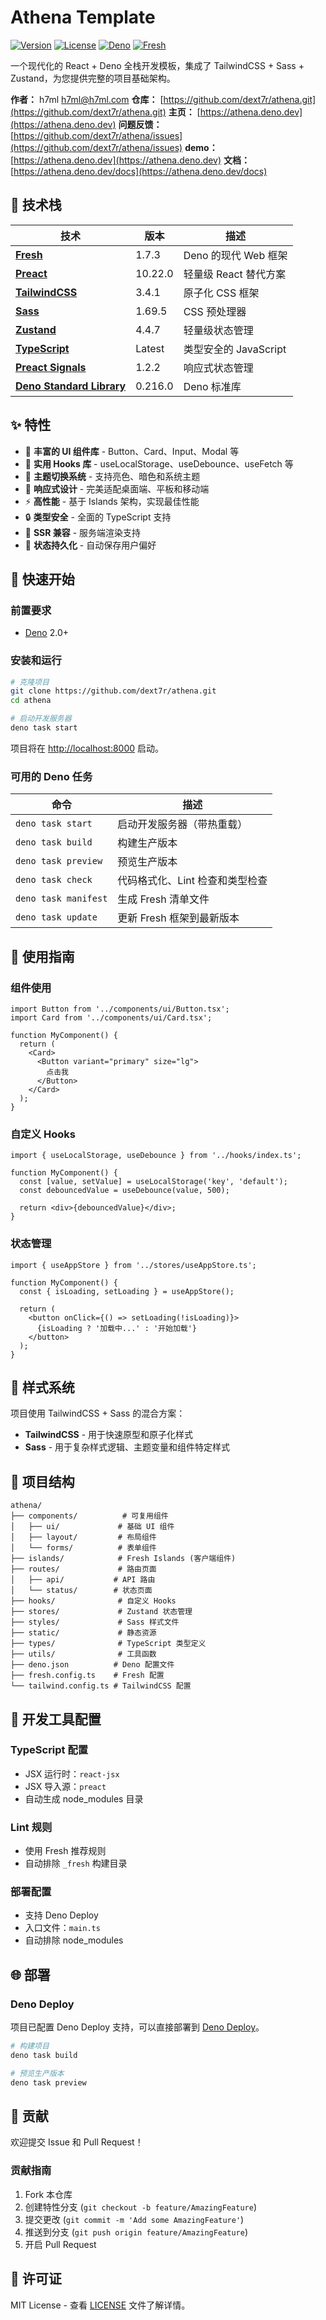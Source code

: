 # Athena Template

[![Version](https://img.shields.io/badge/version-0.0.1-blue.svg)](https://github.com/dext7r/athena)
[![License](https://img.shields.io/badge/license-MIT-green.svg)](https://github.com/dext7r/athena/blob/main/LICENSE)
[![Deno](https://img.shields.io/badge/deno-2.0+-black.svg)](https://deno.land/)
[![Fresh](https://img.shields.io/badge/fresh-1.7.3-yellow.svg)](https://fresh.deno.dev/)

一个现代化的 React + Deno 全栈开发模板，集成了 TailwindCSS + Sass + Zustand，为您提供完整的项目基础架构。

**作者：** h7ml <h7ml@h7ml.com>
**仓库：** [https://github.com/dext7r/athena.git](https://github.com/dext7r/athena.git)
**主页：** [https://athena.deno.dev](https://athena.deno.dev)
**问题反馈：** [https://github.com/dext7r/athena/issues](https://github.com/dext7r/athena/issues)
**demo：** [https://athena.deno.dev](https://athena.deno.dev)
**文档：** [https://athena.deno.dev/docs](https://athena.deno.dev/docs)

## 🚀 技术栈

| 技术 | 版本 | 描述 |
|------|------|------|
| **[Fresh](https://fresh.deno.dev/)** | 1.7.3 | Deno 的现代 Web 框架 |
| **[Preact](https://preactjs.com/)** | 10.22.0 | 轻量级 React 替代方案 |
| **[TailwindCSS](https://tailwindcss.com/)** | 3.4.1 | 原子化 CSS 框架 |
| **[Sass](https://sass-lang.com/)** | 1.69.5 | CSS 预处理器 |
| **[Zustand](https://zustand-demo.pmnd.rs/)** | 4.4.7 | 轻量级状态管理 |
| **[TypeScript](https://www.typescriptlang.org/)** | Latest | 类型安全的 JavaScript |
| **[Preact Signals](https://preactjs.com/guide/v10/signals/)** | 1.2.2 | 响应式状态管理 |
| **[Deno Standard Library](https://deno.land/std)** | 0.216.0 | Deno 标准库 |

## ✨ 特性

- 🎨 **丰富的 UI 组件库** - Button、Card、Input、Modal 等
- 🔧 **实用 Hooks 库** - useLocalStorage、useDebounce、useFetch 等
- 🌙 **主题切换系统** - 支持亮色、暗色和系统主题
- 📱 **响应式设计** - 完美适配桌面端、平板和移动端
- ⚡ **高性能** - 基于 Islands 架构，实现最佳性能
- 🔒 **类型安全** - 全面的 TypeScript 支持
- 🎯 **SSR 兼容** - 服务端渲染支持
- 💾 **状态持久化** - 自动保存用户偏好

## 🚀 快速开始

### 前置要求

- [Deno](https://deno.land/) 2.0+

### 安装和运行

```bash
# 克隆项目
git clone https://github.com/dext7r/athena.git
cd athena

# 启动开发服务器
deno task start
```

项目将在 [http://localhost:8000](http://localhost:8000) 启动。

### 可用的 Deno 任务

| 命令 | 描述 |
|------|------|
| `deno task start` | 启动开发服务器（带热重载） |
| `deno task build` | 构建生产版本 |
| `deno task preview` | 预览生产版本 |
| `deno task check` | 代码格式化、Lint 检查和类型检查 |
| `deno task manifest` | 生成 Fresh 清单文件 |
| `deno task update` | 更新 Fresh 框架到最新版本 |

## 📖 使用指南

### 组件使用

```tsx
import Button from '../components/ui/Button.tsx';
import Card from '../components/ui/Card.tsx';

function MyComponent() {
  return (
    <Card>
      <Button variant="primary" size="lg">
        点击我
      </Button>
    </Card>
  );
}
```

### 自定义 Hooks

```tsx
import { useLocalStorage, useDebounce } from '../hooks/index.ts';

function MyComponent() {
  const [value, setValue] = useLocalStorage('key', 'default');
  const debouncedValue = useDebounce(value, 500);

  return <div>{debouncedValue}</div>;
}
```

### 状态管理

```tsx
import { useAppStore } from '../stores/useAppStore.ts';

function MyComponent() {
  const { isLoading, setLoading } = useAppStore();

  return (
    <button onClick={() => setLoading(!isLoading)}>
      {isLoading ? '加载中...' : '开始加载'}
    </button>
  );
}
```

## 🎨 样式系统

项目使用 TailwindCSS + Sass 的混合方案：

- **TailwindCSS** - 用于快速原型和原子化样式
- **Sass** - 用于复杂样式逻辑、主题变量和组件特定样式

## 📁 项目结构

```text
athena/
├── components/          # 可复用组件
│   ├── ui/             # 基础 UI 组件
│   ├── layout/         # 布局组件
│   └── forms/          # 表单组件
├── islands/            # Fresh Islands (客户端组件)
├── routes/             # 路由页面
│   ├── api/           # API 路由
│   └── status/        # 状态页面
├── hooks/              # 自定义 Hooks
├── stores/             # Zustand 状态管理
├── styles/             # Sass 样式文件
├── static/             # 静态资源
├── types/              # TypeScript 类型定义
├── utils/              # 工具函数
├── deno.json          # Deno 配置文件
├── fresh.config.ts    # Fresh 配置
└── tailwind.config.ts # TailwindCSS 配置
```

## 🔧 开发工具配置

### TypeScript 配置

- JSX 运行时：`react-jsx`
- JSX 导入源：`preact`
- 自动生成 node_modules 目录

### Lint 规则

- 使用 Fresh 推荐规则
- 自动排除 `_fresh` 构建目录

### 部署配置

- 支持 Deno Deploy
- 入口文件：`main.ts`
- 自动排除 node_modules

## 🌐 部署

### Deno Deploy

项目已配置 Deno Deploy 支持，可以直接部署到 [Deno Deploy](https://deno.com/deploy)。

```bash
# 构建项目
deno task build

# 预览生产版本
deno task preview
```

## 🤝 贡献

欢迎提交 Issue 和 Pull Request！

### 贡献指南

1. Fork 本仓库
2. 创建特性分支 (`git checkout -b feature/AmazingFeature`)
3. 提交更改 (`git commit -m 'Add some AmazingFeature'`)
4. 推送到分支 (`git push origin feature/AmazingFeature`)
5. 开启 Pull Request

## 📄 许可证

MIT License - 查看 [LICENSE](LICENSE) 文件了解详情。
